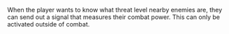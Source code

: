When the player wants to know what threat level nearby enemies are, they can send out a signal that measures their combat power. This can only be activated outside of combat.
